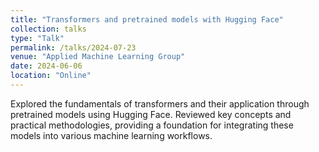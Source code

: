 ```yaml
---
title: "Transformers and pretrained models with Hugging Face"
collection: talks
type: "Talk"
permalink: /talks/2024-07-23
venue: "Applied Machine Learning Group"
date: 2024-06-06
location: "Online"
---
```

Explored the fundamentals of transformers and their application through pretrained models using Hugging Face. Reviewed key concepts and practical methodologies, providing a foundation for integrating these models into various machine learning workflows.